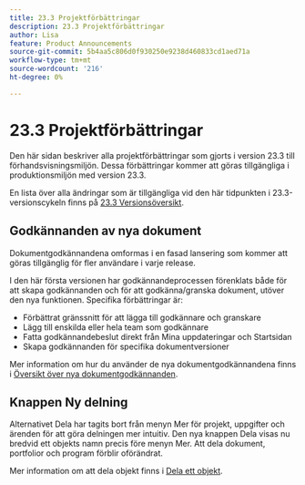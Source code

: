 ```yaml
---
title: 23.3 Projektförbättringar
description: 23.3 Projektförbättringar
author: Lisa
feature: Product Announcements
source-git-commit: 5b4aa5c806d0f930250e9238d460833cd1aed71a
workflow-type: tm+mt
source-wordcount: '216'
ht-degree: 0%

---
```


# 23.3 Projektförbättringar

Den här sidan beskriver alla projektförbättringar som gjorts i version 23.3 till förhandsvisningsmiljön. Dessa förbättringar kommer att göras tillgängliga i produktionsmiljön med version 23.3.

En lista över alla ändringar som är tillgängliga vid den här tidpunkten i 23.3-versionscykeln finns på [23.3 Versionsöversikt](/help/quicksilver/product-announcements/product-releases/23.3-release-activity/23-3-release-overview.md).

## Godkännanden av nya dokument

Dokumentgodkännandena omformas i en fasad lansering som kommer att göras tillgänglig för fler användare i varje release.

I den här första versionen har godkännandeprocessen förenklats både för att skapa godkännanden och för att godkänna/granska dokument, utöver den nya funktionen. Specifika förbättringar är:

* Förbättrat gränssnitt för att lägga till godkännare och granskare
* Lägg till enskilda eller hela team som godkännare
* Fatta godkännandebeslut direkt från Mina uppdateringar och Startsidan
* Skapa godkännanden för specifika dokumentversioner

Mer information om hur du använder de nya dokumentgodkännandena finns i [Översikt över nya dokumentgodkännanden](https://experienceleague.adobe.com/docs/workfront/using/review-and-approve-work/document-reviews-and-approvals/document-approvals-overview.html).

## Knappen Ny delning

Alternativet Dela har tagits bort från menyn Mer för projekt, uppgifter och ärenden för att göra delningen mer intuitiv. Den nya knappen Dela visas nu bredvid ett objekts namn precis före menyn Mer. Att dela dokument, portfolior och program förblir oförändrat.

Mer information om att dela objekt finns i [Dela ett objekt](https://experienceleague.adobe.com/docs/workfront/using/basics/grant-request-object-permissions/share-an-object.html).
